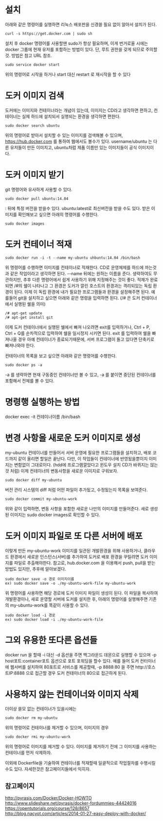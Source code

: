 # 설치
아래와 같은 명령어를 실행하면 리눅스 배포판을 신경쓸 필요 없이 알아서 설치가 된다.
```
curl -s https://get.docker.com | sudo sh
```

설치 후 docker 명령어를 사용할땐 sudo가 항상 필요하며, 이게 번거로울 시에는 docker 그룹에 현재 유저를 포함하는 방법이 있다.
단, 루트 권한을 갖게 되므로 주의할것. 방법은 참고 URL 참조.
```
sudo service docker start
```
위의 명령어로 시작을 하거나 start 대신 restart 로 재시작을 할 수 있다

# 도커 이미지 검색
도커에는 이미지와 컨테이너라는 개념이 있는데, 이미지는 CD라고 생각하면 편하고, 컨테이너는 실제 하드에 설치되서 실행되는 환경을 생각하면 편한다.
```
sudo docker search ubuntu
```
위의 명령어로 받아서 설치할 수 있는 이미지를 검색해볼 수 있으며, https://hub.docker.com 를 통하여 웹에서도 볼수가 있다.
username/ubuntu 는 다른 유저들이 만든 이미지고, ubuntu처럼 제품 이름만 있는 이미지들이 공식 이미지이다.

# 도커 이미지 받기
git 명령어와 유사하게 사용할 수 있다.
```
sudo docker pull ubuntu:14.04
```
: 뒤에 특정 버전을 받을수 있다. ubuntu:latest로 최신버전을 받을 수도 있다.
받은 이미지를 확인해보고 싶으면 아래의 명령어를 수행한다.
```
sudo docker images
```

# 도커 컨테이너 적재
```
sudo docker run -i -t --name my-ubuntu uhbuntu:14.04 /bin/bash
```
위 명령어를 수행하면 이미지를 컨테이너로 적재한다. CD로 운영체제를 하드에 까는것과 같은 작업이라고 생각하면 된다.
--name 뒤에는 원하는 이름을 준다. 생략하여도 무관하지만, 추후 다른 명령어에서 쉽게 사용하기 위해 지정해주는 것이 좋다.
적재가 완료 되면 /#의 쉘이 나타나고 그 환경은 도커가 깔린 호스트의 환경과는 격리되있는 독립 환경이 된다.
이제 이 독립 환경에 내가 필요한 프로그램들과 환경을 설정해주면 된다.
예를들어 git을 설치하고 싶으면 아래와 같은 명령을 입력하면 된다. (/# 은 도커 컨테이너에서 실행된 쉘을 의미)
```
/# apt-get update
/# apt-get install git
```
이제 도커 컨테이너에서 실행된 쉘에서 빠져 나오려면 exit를 입력하거나, 
Ctrl + P, Ctrl + Q를 순차적으로 입력하여 쉘을 일시정지 시키면 된다.
exit 를 입력하여 쉘을 빠져나올 경우 아예 컨테이너가 종료되기때문에, 서버 프로그램이 돌고 있다면 단축키로 빠져나와야 한다.

컨테이너의 목록을 보고 싶으면 아래와 같은 명령어를 수행한다.
```
sudo docker ps -a
```
-a  를 생략하면 현재 구동중인 컨테이너만 볼 수 있고, -a 를 붙이면 중단된 컨테이너를 포함해서 전체를 볼 수 있다.

# 명령행 실행하는 방법
docker exec -it 컨테이너이름 /bin/bash


# 변경 사항을 새로운 도커 이미지로 생성
my-ubuntu 컨테이너를 만들어서 서버 운영에 필요한 프로그램들을 설치하고, 배포 코드까지 같이 올리면 할일은 끝난다.
다만, 이 작업들이 컨테이너에 반영됬을뿐이지 이미지는 변함없이 그대로이다. (hdd에 프로그램깔았다고 윈도우 설치 CD가 바뀌지는 않는것 처럼)
이제 컨테이너의 변동사항을 새로운 이미지로 구워보자.
```
sudo docker diff my-ubuntu
```
버전 관리 시스템의 diff 처럼 어떤 파일이 추가됬고, 수정됬는지 목록을 보여준다.
```
sudo docker commit my-ubuntu-work
```
위와 같이 입력하면, 변동 사항을 포함한 새로운 나만의 이미지를 만들어준다. 새로 생성된 이미지는 sudo docker images로 확인할 수 있다.

# 도커 이미지 파일로 또 다른 서버에 배포
이렇게 만든 my-ubuntu-work 이미지를 일관된 개발환경을 위해 사용하거나, 클라우드 환경에서 새로운 인스턴스(서버)를 추가하여 도커로 배포 환경을 꾸릴려면 도커 이미지를 파일로 추출해야한다.
참고로, hub.docker.com 을 이용해서 push, pull을 받는 방법도 있지만, 추후에 알아보겠다.
```
sudo docker save -o 경로 이미지이름
ex) sudo docker save -o ./my-ubuntu-work-file my-ubuntu-work
```
위 명령어를 사용하면 해당 경로에 도커 이미지 파일이 생성이 된다. 이 파일을 복사하여 개발환경이나, 새로 운영할 서버에 도커를 설치한 후, 아래의 명령어를 실행해주면 기존의 my-ubuntu-work를 똑같이 사용할 수 있다.
```
sudo docker load -i 경로
ex) sudo docker load -i ./my-ubuntu-work-file
```

# 그외 유용한 또다른 옵션들
docker run 을 할때 -i 대신 -d 옵션을 주면 백그라운드 데몬으로 실행할 수 있으며 -p host포트:container포트 옵션으로 포트 포워딩을 할수 있다. 예를 들어 도커 컨터이너에 웹서버를 설치하여 80포트로 서비스를 제공할때, -p 8888:80 을 주면 http://호스트IP:8888 으로 접근할 경우 도커 컨테이너의 80으로 접근하게 된다.

# 사용하지 않는 컨테이너와 이미지 삭제
더이상 쓸모 없는 컨테이너가 있을시에는
```
sudo docker rm my-ubuntu
```
위의 명령어로 컨테이너를 제거할 수 있으며, 이미지의 경우 
```
sudo docker rmi my-ubuntu-work
```
위의 명령어로 이미지를 제거할 수 있다. 이미지를 제거하기 전에 그 이미지를 사용하는 컨테이너를 먼저 삭제하자.


이외에 Dockerfile을 기술하여 컨테이너를 적재할때 일괄적으로 작업절차를 수행시킬수도 있다. 자세한것은 참고페이지들에서 익히자.

## 참고페이지
http://pyrasis.com/Docker/Docker-HOWTO
http://www.slideshare.net/pyrasis/docker-fordummies-44424016
https://opentutorials.org/course/128/8657
http://blog.nacyot.com/articles/2014-01-27-easy-deploy-with-docker/
